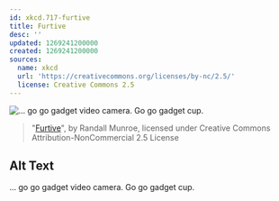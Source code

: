```yaml
---
id: xkcd.717-furtive
title: Furtive
desc: ''
updated: 1269241200000
created: 1269241200000
sources:
  name: xkcd
  url: 'https://creativecommons.org/licenses/by-nc/2.5/'
  license: Creative Commons 2.5
---
```

![... go go gadget video camera.  Go go gadget cup.](https://imgs.xkcd.com/comics/furtive.png)
> "[Furtive](https://xkcd.com/717/)", by Randall Munroe, licensed under Creative Commons Attribution-NonCommercial 2.5 License

## Alt Text
... go go gadget video camera.  Go go gadget cup.
